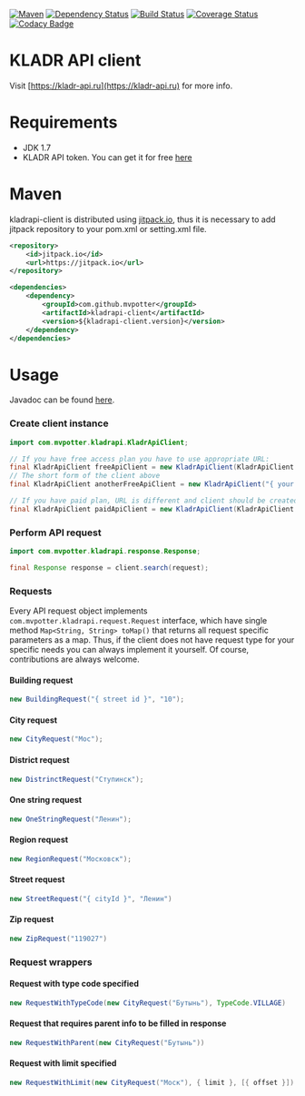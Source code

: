 [![Maven](https://jitpack.io/v/mvpotter/kladr-api-client.svg)](https://jitpack.io/#mvpotter/kladr-api-client)
[![Dependency Status](https://www.versioneye.com/user/projects/58e76d4626a5bb003f581a3c/badge.svg)](https://www.versioneye.com/user/projects/58e76d4626a5bb003f581a3c)
[![Build Status](https://travis-ci.org/mvpotter/kladr-api-client.svg)](https://travis-ci.org/mvpotter/kladr-api-client)
[![Coverage Status](https://coveralls.io/repos/github/mvpotter/kladr-api-client/badge.svg?branch=master)](https://coveralls.io/github/mvpotter/kladr-api-client?branch=master)
[![Codacy Badge](https://api.codacy.com/project/badge/Grade/6ac627c562bc4cb59ef92e1424b0ed1b)](https://www.codacy.com/app/mvpotter/kladr-api-client?utm_source=github.com&amp;utm_medium=referral&amp;utm_content=mvpotter/kladr-api-client&amp;utm_campaign=Badge_Grade)

# KLADR API client

Visit [https://kladr-api.ru](https://kladr-api.ru) for more info.

# Requirements

- JDK 1.7
- KLADR API token. You can get it for free [here](https://kladr-api.ru/register)

# Maven

kladrapi-client is distributed using [jitpack.io](https://jitpack.io/), thus it is necessary to add jitpack repository
to your pom.xml or setting.xml file.

```xml
<repository>
    <id>jitpack.io</id>
    <url>https://jitpack.io</url>
</repository>

<dependencies>
    <dependency>
        <groupId>com.github.mvpotter</groupId>
        <artifactId>kladrapi-client</artifactId>
        <version>${kladrapi-client.version}</version>
    </dependency>
</dependencies>
```

# Usage

Javadoc can be found [here](https://jitpack.io/com/github/mvpotter/kladr-api-client/master/javadoc/).

### Create client instance

```java
import com.mvpotter.kladrapi.KladrApiClient;

// If you have free access plan you have to use appropriate URL:
final KladrApiClient freeApiClient = new KladrApiClient(KladrApiClient.FREE_URL, "{ your API token }");
// The short form of the client above
final KladrApiClient anotherFreeApiClient = new KladrApiClient("{ your API token }");

// If you have paid plan, URL is different and client should be created the following way
final KladrApiClient paidApiClient = new KladrApiClient(KladrApiClient.PAID_URL, "{ your API token }");

```

### Perform API request

```java
import com.mvpotter.kladrapi.response.Response;

final Response response = client.search(request);
```

### Requests

Every API request object implements ```com.mvpotter.kladrapi.request.Request``` interface, 
which have single method ```Map<String, String> toMap()``` 
that returns all request specific parameters as a map.
Thus, if the client does not have request type for your specific needs you can always implement it yourself. 
Of course, contributions are always welcome.

#### Building request

```java
new BuildingRequest("{ street id }", "10");
```

#### City request

```java
new CityRequest("Мос");
```

#### District request

```java
new DistrinctRequest("Ступинск");
```

#### One string request

```java
new OneStringRequest("Ленин");
```

#### Region request

```java
new RegionRequest("Московск");
```

#### Street request

```java
new StreetRequest("{ cityId }", "Ленин")
```

#### Zip request

```java
new ZipRequest("119027")
```

### Request wrappers

#### Request with type code specified

```java
new RequestWithTypeCode(new CityRequest("Бутынь"), TypeCode.VILLAGE)
```

#### Request that requires parent info to be filled in response

```java
new RequestWithParent(new CityRequest("Бутынь"))
```

#### Request with limit specified

```java
new RequestWithLimit(new CityRequest("Моск"), { limit }, [{ offset }])
```